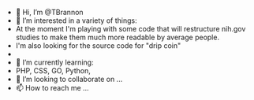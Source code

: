 - 👋 Hi, I’m @TBrannon
- 👀 I’m interested in a variety of things:
-    At the moment I'm playing with some code that will restructure nih.gov studies to make them much more readable by average people.
-    I'm also looking for the source code for "drip coin"
-    
- 🌱 I’m currently learning:
-   PHP, CSS, GO, Python,
- 💞️ I’m looking to collaborate on ...
- 📫 How to reach me ...

<!---
TBrannon/TBrannon is a ✨ special ✨ repository because its `README.md` (this file) appears on your GitHub profile.
You can click the Preview link to take a look at your changes.
--->
